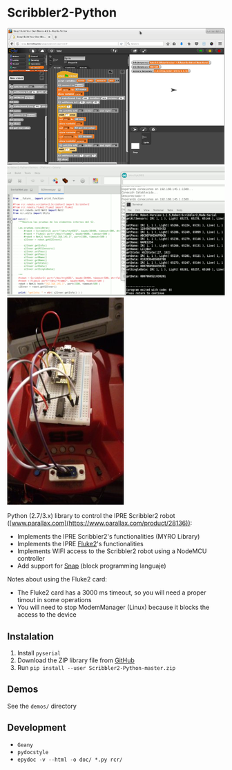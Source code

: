 Scribbler2-Python
=================

![](Images/snap.png)
![](Images/S2-1.png)
![](Images/S2-2.jpg)


Python (2.7/3.x) library to control the IPRE Scribbler2 robot ([www.parallax.com](https://www.parallax.com/product/28136)):
* Implements the IPRE Scribbler2's functionalities (MYRO Library)
* Implements the IPRE [Fluke2](http://www.betterbots.com/cshop/fluke2)'s functionalities
* Implements WIFI access to the Scribbler2 robot using a NodeMCU controller
* Add support for [Snap](https://snap.berkeley.edu/) (block programming languaje)

Notes about using the Fluke2 card:
* The Fluke2 card has a 3000 ms timeout, so you will need a proper timout in some operations
* You will need to stop ModemManager (Linux) because it blocks the access to the device


## Instalation
1. Install `pyserial`
2. Download the ZIP library file from [GitHub](https://github.com/titos-carrasco/Scribbler2-Python)
2. Run `pip install --user Scribbler2-Python-master.zip`


## Demos
See the `demos/` directory

## Development
* `Geany`
* `pydocstyle`
* `epydoc -v --html -o doc/ *.py rcr/`


